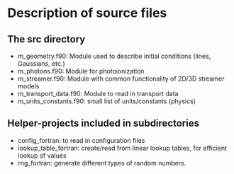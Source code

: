 # Description of source files

## The src directory

  * m_geometry.f90: Module used to describe initial conditions (lines, Gaussians, etc.)
  * m_photons.f90: Module for photoionization
  * m_streamer.f90: Module with common functionality of 2D/3D streamer models
  * m_transport_data.f90: Module to read in transport data
  * m_units_constants.f90: small list of units/constants (physics)

## Helper-projects included in subdirectories

  * config_fortran: to read in configuration files
  * lookup_table_fortran: create/read from linear lookup tables, for efficient lookup of values
  * rng_fortran: generate different types of random numbers.
